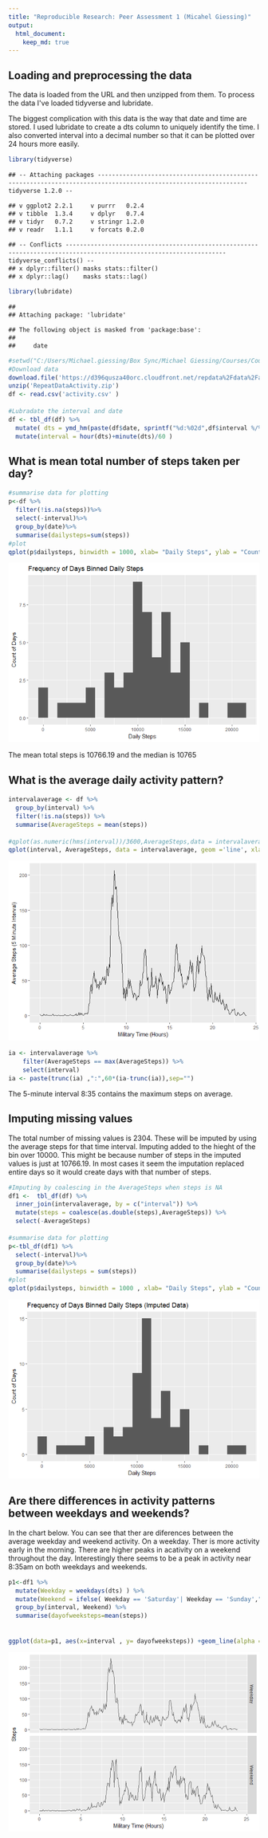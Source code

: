 ```yaml
---
title: "Reproducible Research: Peer Assessment 1 (Micahel Giessing)"
output: 
  html_document:
    keep_md: true
---
```



## Loading and preprocessing the data
The data is loaded from the URL and then unzipped from them. To process the data I've loaded tidyverse and lubridate.

The biggest complication with this data is the way that date and time are stored.  I used lubridate to create a dts column to uniquely identify the time. I also converted interval into a decimal number so that it can be plotted over 24 hours more easily.

```r
library(tidyverse)
```

```
## -- Attaching packages ---------------------------------------------------------------------------------------------------------------- tidyverse 1.2.0 --
```

```
## v ggplot2 2.2.1     v purrr   0.2.4
## v tibble  1.3.4     v dplyr   0.7.4
## v tidyr   0.7.2     v stringr 1.2.0
## v readr   1.1.1     v forcats 0.2.0
```

```
## -- Conflicts ------------------------------------------------------------------------------------------------------------------- tidyverse_conflicts() --
## x dplyr::filter() masks stats::filter()
## x dplyr::lag()    masks stats::lag()
```

```r
library(lubridate)
```

```
## 
## Attaching package: 'lubridate'
```

```
## The following object is masked from 'package:base':
## 
##     date
```

```r
#setwd("C:/Users/Michael.giessing/Box Sync/Michael Giessing/Courses/Coursera/ReproducibleResearch/data")
#Download data
download.file('https://d396qusza40orc.cloudfront.net/repdata%2Fdata%2Factivity.zip','RepeatDataActivity.zip')
unzip('RepeatDataActivity.zip')
df <- read.csv('activity.csv' )

#Lubradate the interval and date
df <- tbl_df(df) %>%
  mutate( dts = ymd_hm(paste(df$date, sprintf("%d:%02d",df$interval %/% 100,df$interval %% 100)))) %>%
  mutate(interval = hour(dts)+minute(dts)/60 )
```


## What is mean total number of steps taken per day? 

```r
#summarise data for plotting
p<-df %>%
  filter(!is.na(steps))%>%
  select(-interval)%>%
  group_by(date)%>%
  summarise(dailysteps=sum(steps))
#plot
qplot(p$dailysteps, binwidth = 1000, xlab= "Daily Steps", ylab = "Count of Days", main = "Frequency of Days Binned Daily Steps")
```

![](PA1_template_files/figure-html/unnamed-chunk-2-1.png)<!-- -->

The mean total steps is 10766.19 and the median is 10765


## What is the average daily activity pattern?


```r
intervalaverage <- df %>%
  group_by(interval) %>%
  filter(!is.na(steps)) %>%
  summarise(AverageSteps = mean(steps))

#qplot(as.numeric(hms(interval))/3600,AverageSteps,data = intervalaverage,geom ='line')
qplot(interval, AverageSteps, data = intervalaverage, geom ='line', xlab = "Military Time (Hours)", ylab= "Average Steps (5 Minute Interval)")
```

![](PA1_template_files/figure-html/unnamed-chunk-3-1.png)<!-- -->


```r
ia <- intervalaverage %>%
    filter(AverageSteps == max(AverageSteps)) %>%
    select(interval)
ia <- paste(trunc(ia) ,":",60*(ia-trunc(ia)),sep="")
```
The 5-minute interval 8:35 contains the maximum steps on average.

## Imputing missing values
The total number of missing values is 2304.  These will be imputed by using the average steps for that time interval.  Imputing added to the hieght of the bin over 10000.  This might be because number of steps in the imputed values is just at 10766.19. In most cases it seem the imputation replaced entire days so it would create days with that number of steps.



```r
#Imputing by coalescing in the AverageSteps when steps is NA
df1 <-  tbl_df(df) %>%
  inner_join(intervalaverage, by = c("interval")) %>%
  mutate(steps = coalesce(as.double(steps),AverageSteps)) %>%
  select(-AverageSteps)

#summarise data for plotting
p<-tbl_df(df1) %>%
  select(-interval)%>%
  group_by(date)%>%
  summarise(dailysteps = sum(steps))
#plot
qplot(p$dailysteps, binwidth = 1000 , xlab= "Daily Steps", ylab = "Count of Days", main = "Frequency of Days Binned Daily Steps (Imputed Data)")
```

![](PA1_template_files/figure-html/unnamed-chunk-5-1.png)<!-- -->

## Are there differences in activity patterns between weekdays and weekends?
In the chart below.  You can see that ther are diferences between the average weekday and weekend activity. On a weekday. Ther is more activity early in the morning.  There are higher peaks in acativity  on a weekend throughout the day.  Interestingly there seems to be a peak in activity near 8:35am on both weekdays and weekends. 

```r
p1<-df1 %>%
  mutate(Weekday = weekdays(dts) ) %>%
  mutate(Weekend = ifelse( Weekday == 'Saturday'| Weekday == 'Sunday',"Weekend","Weekday"  )) %>%
  group_by(interval, Weekend) %>%
  summarise(dayofweeksteps=mean(steps))


ggplot(data=p1, aes(x=interval , y= dayofweeksteps)) +geom_line(alpha = .7)+ facet_grid(Weekend~.) + labs(x= "Military Time (Hours)",y ="Steps") 
```

![](PA1_template_files/figure-html/unnamed-chunk-6-1.png)<!-- -->
